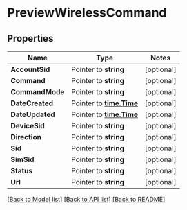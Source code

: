 # PreviewWirelessCommand

## Properties
Name | Type | Notes
------------ | ------------- | -------------
**AccountSid** | Pointer to **string** | [optional] 
**Command** | Pointer to **string** | [optional] 
**CommandMode** | Pointer to **string** | [optional] 
**DateCreated** | Pointer to [**time.Time**](time.Time.md) | [optional] 
**DateUpdated** | Pointer to [**time.Time**](time.Time.md) | [optional] 
**DeviceSid** | Pointer to **string** | [optional] 
**Direction** | Pointer to **string** | [optional] 
**Sid** | Pointer to **string** | [optional] 
**SimSid** | Pointer to **string** | [optional] 
**Status** | Pointer to **string** | [optional] 
**Url** | Pointer to **string** | [optional] 

[[Back to Model list]](../README.md#documentation-for-models) [[Back to API list]](../README.md#documentation-for-api-endpoints) [[Back to README]](../README.md)


